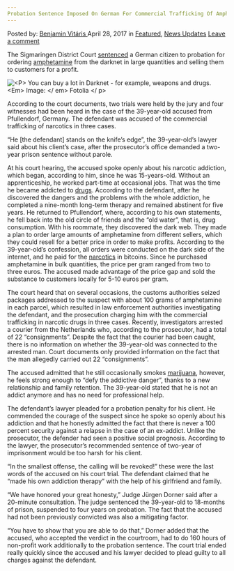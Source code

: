 ```yaml
---
Probation Sentence Imposed On German For Commercial Trafficking Of Amphetamine
---
```

<article class="post-listing post-19450 post type-post status-publish format-standard has-post-thumbnail hentry category-deepdot-news category-news-updates tag-amphetamine tag-commercial tag-german tag-imposed tag-probation tag-sentence tag-trafficking">
    <div class="post-inner">
        <span>Posted by: <a href="https://www.deepdotweb.com/author/benjaminvi/" title="">Benjamin Vitáris </a></span>
    <span>April 28, 2017</span>
    <span>in <a href="https://www.deepdotweb.com/category/deepdot-news/" rel="category tag">Featured</a>, <a href="https://www.deepdotweb.com/category/news-updates/" rel="category tag">News Updates</a></span>
    <span><a href="https://www.deepdotweb.com/2017/04/28/probation-sentence-imposed-german-commercial-trafficking-amphetamine/#respond">Leave a comment</a></span>
    </p>
    <div class="clear"></div>
    <div class="entry">
    <p>The Sigmaringen District Court <a href="http://www.suedkurier.de/region/linzgau-zollern-alb/pfullendorf/Drogenbeschaffung-ueber-das-Dark-Net;art372570,9213907">sentenced</a> a German citizen to probation for ordering <a href="https://www.deepdotweb.com/2017/04/03/man-sentenced-probation-100g-amphetamine-order/">amphetamine</a> from the darknet in large quantities and selling them to customers for a profit.</p>
    <p><img class="wp-image-19459 aligncenter" src="https://www.deepdotweb.com/wp-content/uploads/2017/04/lesspgreater-you-can-buy-a-lot-in-darknet-for-example-we.jpeg" alt="&lt;P&gt; You can buy a lot in Darknet - for example, weapons and drugs.  &lt;Em&gt; Image: &lt;/ em&gt; Fotolia &lt;/ p&gt;" srcset="https://www.deepdotweb.com/wp-content/uploads/2017/04/lesspgreater-you-can-buy-a-lot-in-darknet-for-example-we.jpeg 502w, https://www.deepdotweb.com/wp-content/uploads/2017/04/lesspgreater-you-can-buy-a-lot-in-darknet-for-example-we-300x287.jpeg 300w" sizes="(max-width: 502px) 100vw, 502px" /></p>
    <p>According to the court documents, two trials were held by the jury and four witnesses had been heard in the case of the 39-year-old accused from Pfullendorf, Germany. The defendant was accused of the commercial trafficking of narcotics in three cases.</p>
    <p>&#8220;He [the defendant] stands on the knife&#8217;s edge&#8221;, the 39-year-old’s lawyer said about his client’s case, after the prosecutor&#8217;s office demanded a two-year prison sentence without parole.</p>
    <p>At his court hearing, the accused spoke openly about his narcotic addiction, which began, according to him, since he was 15-years-old. Without an apprenticeship, he worked part-time at occasional jobs. That was the time he became addicted to <a href="https://www.deepdotweb.com/tag/drugs/">drugs</a>. According to the defendant, after he discovered the dangers and the problems with the whole addiction, he completed a nine-month long-term therapy and remained abstinent for five years. He returned to Pfullendorf, where, according to his own statements, he fell back into the old circle of friends and the “old water”, that is, drug consumption. With his roommate, they discovered the dark web. They made a plan to order large amounts of amphetamine from different sellers, which they could resell for a better price in order to make profits. According to the 39-year-old’s confession, all orders were conducted on the dark side of the internet, and he paid for the <a href="https://www.deepdotweb.com/tag/narcotics/">narcotics</a> in bitcoins. Since he purchased amphetamine in bulk quantities, the price per gram ranged from two to three euros. The accused made advantage of the price gap and sold the substance to customers locally for 5-10 euros per gram.</p>
    <p>The court heard that on several occasions, the customs authorities seized packages addressed to the suspect with about 100 grams of amphetamine in each parcel, which resulted in law enforcement authorities investigating the defendant, and the prosecution charging him with the commercial trafficking in narcotic drugs in three cases. Recently, investigators arrested a courier from the Netherlands who, according to the prosecutor, had a total of 22 “consignments”. Despite the fact that the courier had been caught, there is no information on whether the 39-year-old was connected to the arrested man. Court documents only provided information on the fact that the man allegedly carried out 22 “consignments”.</p>
    <p>The accused admitted that he still occasionally smokes <a href="https://www.deepdotweb.com/2017/04/09/marijuana-trafficker-sentenced-8-years-postal-robbery/">marijuana</a>, however, he feels strong enough to “defy the addictive danger”, thanks to a new relationship and family retention. The 39-year-old stated that he is not an addict anymore and has no need for professional help.</p>
    <p>The defendant’s lawyer pleaded for a probation penalty for his client. He commended the courage of the suspect since he spoke so openly about his addiction and that he honestly admitted the fact that there is never a 100 percent security against a relapse in the case of an ex-addict. Unlike the prosecutor, the defender had seen a positive social prognosis. According to the lawyer, the prosecutor’s recommended sentence of two-year of imprisonment would be too harsh for his client.</p>
    <p>&#8220;In the smallest offense, the calling will be revoked!&#8221; these were the last words of the accused on his court trial. The defendant claimed that he “made his own addiction therapy” with the help of his girlfriend and family.</p>
    <p><a id="post-19450-_gjdgxs"></a> &#8220;We have honored your great honesty,&#8221; Judge Jürgen Dorner said after a 20-minute consultation. The judge sentenced the 39-year-old to 18-months of prison, suspended to four years on probation. The fact that the accused had not been previously convicted was also a mitigating factor.</p>
    <p>&#8220;You have to show that you are able to do that,&#8221; Dorner added that the accused, who accepted the verdict in the courtroom, had to do 160 hours of non-profit work additionally to the probation sentence. The court trial ended really quickly since the accused and his lawyer decided to plead guilty to all charges against the defendant.</p>
    </div>
    <span style="display:none"><a href="https://www.deepdotweb.com/tag/amphetamine/" rel="tag">amphetamine</a> <a href="https://www.deepdotweb.com/tag/commercial/" rel="tag">commercial</a> <a href="https://www.deepdotweb.com/tag/german/" rel="tag">german</a> <a href="https://www.deepdotweb.com/tag/imposed/" rel="tag">imposed</a> <a href="https://www.deepdotweb.com/tag/probation/" rel="tag">probation</a> <a href="https://www.deepdotweb.com/tag/sentence/" rel="tag">sentence</a> <a href="https://www.deepdotweb.com/tag/trafficking/" rel="tag">trafficking</a></span> <span style="display:none" class="updated">2017-04-28</span>
    <div style="display:none" class="vcard author" itemprop="author" itemscope itemtype="http://schema.org/Person"><strong class="fn" itemprop="name"><a href="https://www.deepdotweb.com/author/benjaminvi/" title="Posts by Benjamin Vitáris" rel="author">Benjamin Vitáris</a></strong></div>
    </div>
</article>

